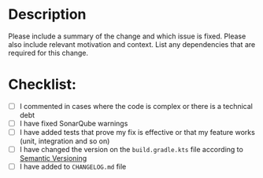 # Description

Please include a summary of the change and which issue is fixed. Please also include relevant motivation and context.
List any dependencies that are required for this change.

# Checklist:

- [ ] I commented in cases where the code is complex or there is a technical debt
- [ ] I have fixed SonarQube warnings
- [ ] I have added tests that prove my fix is effective or that my feature works (unit, integration and so on)
- [ ] I have changed the version on the `build.gradle.kts` file according to [Semantic Versioning](https://semver.org/)
- [ ] I have added to `CHANGELOG.md` file
